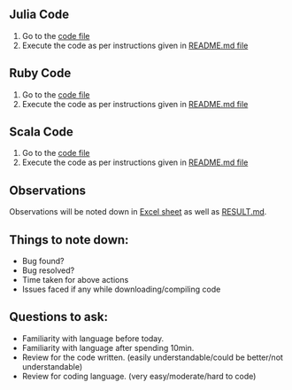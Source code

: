 ## Julia Code
1. Go to the [code file](https://github.com/bhoomi2807/NCSU_CSC-510_SE_HW2_GROUP-4/tree/master/Julia/GameOfLife.jl)
2. Execute the code as per instructions given in [README.md file](https://github.com/bhoomi2807/NCSU_CSC-510_SE_HW2_GROUP-4/tree/master/Julia/README.md)

## Ruby Code
1. Go to the [code file](https://github.com/bhoomi2807/NCSU_CSC-510_SE_HW2_GROUP-4/tree/master/Ruby/GameOfLife.rb)
2. Execute the code as per instructions given in [README.md file](https://github.com/bhoomi2807/NCSU_CSC-510_SE_HW2_GROUP-4/tree/master/Ruby/README.md)

## Scala Code
1. Go to the [code file](https://github.com/bhoomi2807/NCSU_CSC-510_SE_HW2_GROUP-4/tree/master/Scala/GameOfLife.scala)
2. Execute the code as per instructions given in [README.md file](https://github.com/bhoomi2807/NCSU_CSC-510_SE_HW2_GROUP-4/tree/master/Scala/README.md)


## Observations
Observations will be noted down in [Excel sheet](https://docs.google.com/spreadsheets/d/1fmophr7ZWwKzFXMY_xyvx6oCCCnScVFJ171acl1WIds/edit#gid=0) as well as [RESULT.md](https://github.com/bhoomi2807/NCSU_CSC-510_SE_HW2_GROUP-4/blob/master/RESULTS.md).

## Things to note down:
  - Bug found?
  - Bug resolved?
  - Time taken for above actions
  - Issues faced if any while downloading/compiling code
  
## Questions to ask:
  - Familiarity with language before today.
  - Familiarity with language after spending 10min.
  - Review for the code written. (easily understandable/could be better/not understandable)
  - Review for coding language. (very easy/moderate/hard to code)
